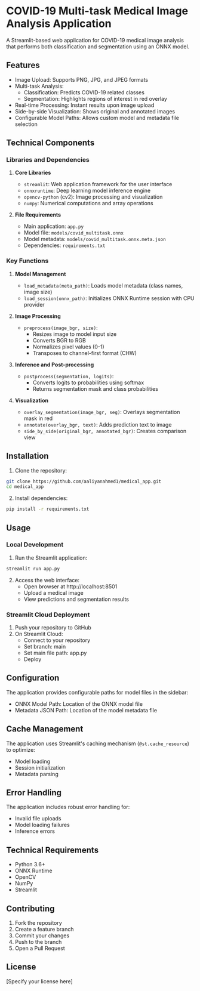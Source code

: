 # COVID-19 Multi-task Medical Image Analysis Application

A Streamlit-based web application for COVID-19 medical image analysis that performs both classification and segmentation using an ONNX model.

## Features

- Image Upload: Supports PNG, JPG, and JPEG formats
- Multi-task Analysis:
  - Classification: Predicts COVID-19 related classes
  - Segmentation: Highlights regions of interest in red overlay
- Real-time Processing: Instant results upon image upload
- Side-by-side Visualization: Shows original and annotated images
- Configurable Model Paths: Allows custom model and metadata file selection

## Technical Components

### Libraries and Dependencies

1. **Core Libraries**
   - `streamlit`: Web application framework for the user interface
   - `onnxruntime`: Deep learning model inference engine
   - `opencv-python` (cv2): Image processing and visualization
   - `numpy`: Numerical computations and array operations

2. **File Requirements**
   - Main application: `app.py`
   - Model file: `models/covid_multitask.onnx`
   - Model metadata: `models/covid_multitask.onnx.meta.json`
   - Dependencies: `requirements.txt`

### Key Functions

1. **Model Management**
   - `load_metadata(meta_path)`: Loads model metadata (class names, image size)
   - `load_session(onnx_path)`: Initializes ONNX Runtime session with CPU provider

2. **Image Processing**
   - `preprocess(image_bgr, size)`: 
     - Resizes image to model input size
     - Converts BGR to RGB
     - Normalizes pixel values (0-1)
     - Transposes to channel-first format (CHW)

3. **Inference and Post-processing**
   - `postprocess(segmentation, logits)`:
     - Converts logits to probabilities using softmax
     - Returns segmentation mask and class probabilities

4. **Visualization**
   - `overlay_segmentation(image_bgr, seg)`: Overlays segmentation mask in red
   - `annotate(overlay_bgr, text)`: Adds prediction text to image
   - `side_by_side(original_bgr, annotated_bgr)`: Creates comparison view

## Installation

1. Clone the repository:
```bash
git clone https://github.com/aaliyanahmed1/medical_app.git
cd medical_app
```

2. Install dependencies:
```bash
pip install -r requirements.txt
```

## Usage

### Local Development

1. Run the Streamlit application:
```bash
streamlit run app.py
```

2. Access the web interface:
   - Open browser at http://localhost:8501
   - Upload a medical image
   - View predictions and segmentation results

### Streamlit Cloud Deployment

1. Push your repository to GitHub
2. On Streamlit Cloud:
   - Connect to your repository
   - Set branch: main
   - Set main file path: app.py
   - Deploy

## Configuration

The application provides configurable paths for model files in the sidebar:
- ONNX Model Path: Location of the ONNX model file
- Metadata JSON Path: Location of the model metadata file

## Cache Management

The application uses Streamlit's caching mechanism (`@st.cache_resource`) to optimize:
- Model loading
- Session initialization
- Metadata parsing

## Error Handling

The application includes robust error handling for:
- Invalid file uploads
- Model loading failures
- Inference errors

## Technical Requirements

- Python 3.6+
- ONNX Runtime
- OpenCV
- NumPy
- Streamlit

## Contributing

1. Fork the repository
2. Create a feature branch
3. Commit your changes
4. Push to the branch
5. Open a Pull Request

## License

[Specify your license here]
